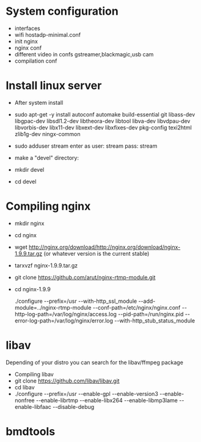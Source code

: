 # System configuration

- interfaces
- wifi hostadp-minimal.conf
- init nginx
- nginx conf
- different video in confs gstreamer,blackmagic,usb cam
- compilation conf

# Install linux server 
- After system install
- sudo apt-get -y install autoconf automake build-essential git libass-dev libgpac-dev   libsdl1.2-dev libtheora-dev libtool libva-dev libvdpau-dev libvorbis-dev libx11-dev   libxext-dev libxfixes-dev pkg-config texi2html zlib1g-dev ningx-common

- sudo adduser stream
  enter as user: stream pass: stream
-   make a "devel" directory:
-   mkdir devel
-  cd devel

# Compiling nginx
- mkdir nginx
- cd nginx
- wget http://nginx.org/download/http://nginx.org/download/nginx-1.9.9.tar.gz (or whatever version is the current stable)
- tarxvzf nginx-1.9.9.tar.gz
- git clone https://github.com/arut/nginx-rtmp-module.git
- cd nginx-1.9.9

  ./configure --prefix=/usr --with-http_ssl_module --add-module=../nginx-rtmp-module --conf-path=/etc/nginx/nginx.conf --http-log-path=/var/log/nginx/access.log --pid-path=/run/nginx.pid --error-log-path=/var/log/nginx/error.log --with-http_stub_status_module

# libav
Depending of your distro you can search for the libav/ffmpeg package

-  Compiling libav
-  git clone https://github.com/libav/libav.git
-  cd libav
-  
  ./configure --prefix=/usr --enable-gpl --enable-version3 --enable-nonfree --enable-librtmp --enable-libx264 --enable-libmp3lame --enable-libfaac --disable-debug
 

# bmdtools

